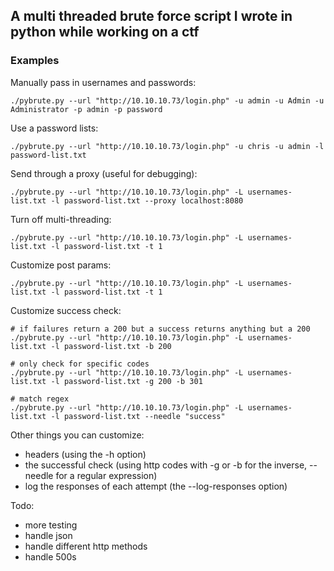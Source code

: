 ## A multi threaded brute force script I wrote in python while working on a ctf


### Examples

Manually pass in usernames and passwords:
```
./pybrute.py --url "http://10.10.10.73/login.php" -u admin -u Admin -u Administrator -p admin -p password
```


Use a password lists:
```
./pybrute.py --url "http://10.10.10.73/login.php" -u chris -u admin -l password-list.txt
```

Send through a proxy (useful for debugging):
```
./pybrute.py --url "http://10.10.10.73/login.php" -L usernames-list.txt -l password-list.txt --proxy localhost:8080
```

Turn off multi-threading:
```
./pybrute.py --url "http://10.10.10.73/login.php" -L usernames-list.txt -l password-list.txt -t 1
```

Customize post params:
```
./pybrute.py --url "http://10.10.10.73/login.php" -L usernames-list.txt -l password-list.txt -t 1
```

Customize success check:
```
# if failures return a 200 but a success returns anything but a 200
./pybrute.py --url "http://10.10.10.73/login.php" -L usernames-list.txt -l password-list.txt -b 200

# only check for specific codes
./pybrute.py --url "http://10.10.10.73/login.php" -L usernames-list.txt -l password-list.txt -g 200 -b 301

# match regex
./pybrute.py --url "http://10.10.10.73/login.php" -L usernames-list.txt -l password-list.txt --needle "success"

```

Other things you can customize:
- headers (using the -h option)
- the successful check (using http codes with -g or -b for the inverse, --needle for a regular expression)
- log the responses of each attempt (the --log-responses option)

Todo:
- more testing
- handle json
- handle different http methods
- handle 500s
